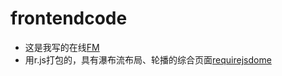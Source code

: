 # frontendcode
* 这是我写的在线[FM]( https://chenyuhero.github.io/frontendcode/project/Fm-music/MyFM.html)
* 用r.js打包的，具有瀑布流布局、轮播的综合页面[requirejsdome](https://chenyuhero.github.io/frontendcode/justfor-test/test-rjs/requiredemo.html)
